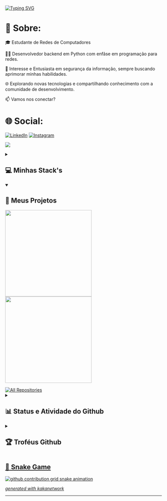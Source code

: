 #
<br><br>[![Typing SVG](https://readme-typing-svg.demolab.com?font=Fira+Code&weight=500&size=30&pause=1000&color=0692FC&width=435&lines=Hello+World!++)](https://git.io/typing-svg)
#
# 💫 Sobre:
🎓 Estudante de Redes de Computadores<br>

👨‍💻 Desenvolvedor backend em Python com enfâse em programação para redes.<br>

🔐 Interesse e Entusiasta em segurança da informação, sempre buscando aprimorar minhas habilidades.<br>

🌐 Explorando novas tecnologias e compartilhando conhecimento com a comunidade de desenvolvimento.<br>

📫 Vamos nos conectar? 

# 🌐 Social:
[![LinkedIn](https://img.shields.io/badge/LinkedIn-%230077B5.svg?logo=linkedin&logoColor=white)](https://linkedin.com/in/kalvinklein) 
[![Instagram](https://img.shields.io/badge/Instagram-%23E4405F.svg?logo=Instagram&logoColor=white)](https://instagram.com/kaka_0206) 

[![](https://visitcount.itsvg.in/api?id=kakanetwork&label=Visualiza%C3%A7%C3%B5es&color=12&icon=6&pretty=true)](https://visitcount.itsvg.in)

<details> 
  <summary><h2>💻 Minhas Stack's </h2></summary>
  <!-- Some badges are from https://github.com/Ileriayo/markdown-badges -->

  <h3>👨‍💻 Linguagens de Programação/Marcação</h3>

  <p>
      <a href="https://github.com/search?q=user%3ADenverCoder1+language%3Abash"><img alt="Bash" src="https://img.shields.io/badge/Bash-121011.svg?logo=gnu-bash&logoColor=white"></a>
      <a href="https://github.com/search?q=user%3ADenverCoder1+language%3Ahtml"><img alt="HTML" src="https://img.shields.io/badge/HTML-E34F26.svg?logo=html5&logoColor=white"></a>
      <a href="https://github.com/search?q=user%3ADenverCoder1+language%3Ajavascript"><img alt="JavaScript" src="https://img.shields.io/badge/JavaScript-F7DF1E.svg?logo=javascript&logoColor=black"></a>
      <a href="https://github.com/search?q=user%3ADenverCoder1+language%3Amarkdown"><img alt="Markdown" src="https://img.shields.io/badge/Markdown-000000.svg?logo=markdown&logoColor=white"></a>
      <a href="https://github.com/search?q=user%3ADenverCoder1+language%3Aphp"><img alt="PHP" src="https://img.shields.io/badge/PHP-777BB4.svg?logo=php&logoColor=white"></a>
      <a href="https://github.com/search?q=user%3ADenverCoder1+language%3Apython"><img alt="Python" src="https://img.shields.io/badge/Python-14354C.svg?logo=python&logoColor=white"></a>
      <a href="https://github.com/search?q=user%3ADenverCoder1+language%3Asql"><img alt="SQL" src="https://custom-icon-badges.demolab.com/badge/SQL-025E8C.svg?logo=database&logoColor=white"></a>
						<a href="https://github.com/search?q=user%3ADenverCoder1+language%3Asql"><img alt="SQL" src="https://img.shields.io/badge/shell_script-%23121011.svg?logo=database&logoColor=white"></a>
		
  </p>
  <h3>🧰 Frameworks e Bibliotecas </h3>
  <p>
      <a href="#"><img alt="Django" src="https://img.shields.io/badge/django-008000?style=flat&logo=django&logoColor=080A13"></a>
      <a href="#"><img alt="Bootstrap" src="https://img.shields.io/badge/Bootstrap-7952B3.svg?logo=bootstrap&logoColor=white"></a>
      <a href="#"><img alt="Flask" src="https://img.shields.io/badge/Flask-000000.svg?logo=flask&logoColor=white"></a>
      <a href="#"><img alt="GitHub Actions" src="https://img.shields.io/badge/GitHub%20Actions-2671E5.svg?logo=github%20actions&logoColor=white"></a>
	
  </p>
  <h3>🗄️ Banco de Dados e Servidores Web </h3>
  <p>
	<a href="#"><img alt="Apache" src="https://img.shields.io/badge/apache-%23D42029.svg?logo=github&logoColor=white"></a>
      <a href="#"><img alt="GitHub Pages" src="https://img.shields.io/badge/GitHub%20Pages-327FC7.svg?logo=github&logoColor=white"></a>
      <a href="#"><img alt="MySQL" src="https://img.shields.io/badge/MySQL-00f.svg?logo=mysql&logoColor=white"></a>
      <a href="#"><img alt="SQLite" src ="https://img.shields.io/badge/SQLite-07405e.svg?logo=sqlite&logoColor=white"></a>
  </p>
  <h3>💻 Programas e Ferramentas </h3>
  <p>
      <a href="#"><img alt="Adobe" src="https://img.shields.io/badge/Adobe-FF0000.svg?logo=adobe&logoColor=white"></a>
      <a href="#"><img alt="Arch Linux" src="https://img.shields.io/badge/Arch%20Linux-1793D1.svg?logo=arch-linux&logoColor=white"></a>
      <a href="#"><img alt="Bitwarden" src="https://img.shields.io/badge/-Bitwarden-175DDC?logo=bitwarden&logoColor=white"></a>
      <a href="#"><img alt="Git" src="https://img.shields.io/badge/Git-F05033.svg?logo=git&logoColor=white"></a>
      <a href="#"><img alt="GitHub Desktop" src="https://img.shields.io/badge/GitHub%20Desktop-8034A9.svg?logo=github&logoColor=white"></a>
      <a href="#"><img alt="Google Sheets" src="https://img.shields.io/badge/Sheets-34A853.svg?logo=google%20sheets&logoColor=white"></a>
      <a href="#"><img alt="Inkscape" src="https://img.shields.io/badge/Inkscape-000000?logo=Inkscape&logoColor=white"></a>
      <a href="#"><img alt="Photopea" src="https://img.shields.io/badge/Photopea-18A497?logo=photopea&logoColor=white"></a>
      <a href="#"><img alt="Postman" src="https://img.shields.io/badge/Postman-FF6C37?logo=postman&logoColor=white"></a>
      <a href="#"><img alt="Visual Studio Code" src="https://img.shields.io/badge/Visual%20Studio%20Code-0078d7.svg?logo=visual-studio-code&logoColor=white"></a>
  </p>
</details>

<details open> 
  <summary><h2>📘 Meus Projetos</h2></summary>
  <p align="left">
	<a href="https://github.com/kakanetwork/AutenticadorWeb"><img width="278" src="https://github-readme-stats.vercel.app/api/pin/?username=kakanetwork&repo=AutenticadorWeb&theme=radical&hide_border=true"></a>	
  	<a href="https://github.com/kakanetwork/ServidorIntegrado"><img width="278" src="https://github-readme-stats.vercel.app/api/pin/?username=kakanetwork&repo=ServidorIntegrado&theme=radical&hide_border=true"></a>	  
  </p>
  <a href="https://github.com/kakanetwork?tab=repositories&sort=stargazers"><img alt="All Repositories" title="All Repositories" src="https://custom-icon-badges.demolab.com/badge/-Clique%20Aqui%20Para%20Ver%20Meus%20Repositórios-1F222E?style=for-the-badge&layout=compact&theme=radical&hide_border=true"/></a>
</details>

<details> 
  <summary><h2>📊 Status e Atividade do Github</h2></summary>

  <h3>🔥 Contribuições e Streak's </h3>
  <p>
    <a href="https://github.com/kakanetwork/github-readme-streak-stats">
      <img title="🔥 Get streak stats for your profile at git.io/streak-stats" alt="kakanetwork's streak" src="https://streak-stats.demolab.com/?user=kakanetwork&layout=compact&theme=radical&hide_border=true"/>
    </a>
  </p>

  <h3>💻 Status do Github</h3>
  <a href="https://github.com/kakanetwork/github-readme-stats"><img alt="kakanetwork's Github Stats" src="https://github-readme-stats.vercel.app/api?username=kakanetwork&show_icons=true&theme=radical&hide_border=true&count_private=true&hide=prs" height="192px"/></a>
  <a href="https://github.com/kakanetwork/github-readme-stats"><img alt="kakanetwork's Top Languages" src="https://github-readme-stats.vercel.app/api/top-langs/?username=kakanetwork&layout=compact&theme=radical&hide_border=true" height="192px"/></a>
  <br/>
		
  <h3>📊 Gráfico de Contribuição</h3>
  <a href="https://github.com/kakanetwork/github-readme-activity-graph"><img alt="kakanetwork's Activity Graph" src="https://github-readme-activity-graph.vercel.app/graph?username=kakanetwork&layout=compact&theme=radical&hide_border=true&bg_color=141321"  width="100%"/></a>
</details>

<details>
<summary><h2>🏆 Troféus Github</h2></summary>
	<a href="https://github.com/kakanetwork/github-profile-trophy"><img alt="kakanetwork's profile trophy" src="https://github-profile-trophy.vercel.app/?username=kakanetwork&theme=radical&no-frame=true&no-bg=false&margin-w=4">
</details>

## 🐍 Snake Game

<picture>
  <source media="(prefers-color-scheme: dark)" srcset="https://raw.githubusercontent.com/platane/platane/output/github-contribution-grid-snake-dark.svg">
  <source media="(prefers-color-scheme: dark)" srcset="https://raw.githubusercontent.com/kakanetwork/kakanetwork/output/github-contribution-grid-snake-dark.svg">
  <img alt="github contribution grid snake animation" src="https://raw.githubusercontent.com/kakanetwork/kakanetwork/output/github-contribution-grid-snake.svg">
</picture>

_generated with [kakanetwork](https://github.com/kakanetwork)_

---


